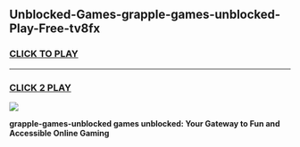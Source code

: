 
## Unblocked-Games-grapple-games-unblocked-Play-Free-tv8fx
<h3>
<a href="https://premium76.site?title=grapple-games-unblocked&ref=23A">CLICK TO PLAY</a></h3>
<hr>

<h3>
<a href="https://premium76.site?title=grapple-games-unblocked&ref=23A">CLICK 2 PLAY</a>
  
</h3>

<a href="https://premium76.site?title=grapple-games-unblocked&ref=23A"><img src="https://clearcache.store/games.png"></a>


**grapple-games-unblocked games unblocked: Your Gateway to Fun and Accessible Online Gaming**
